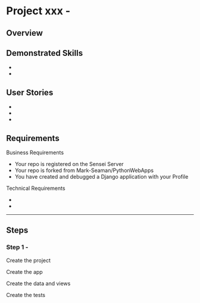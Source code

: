 # Project xxx - 


## Overview


## Demonstrated Skills

*
*



## User Stories

*
*
*


## Requirements

Business Requirements

* Your repo is registered on the Sensei Server
* Your repo is forked from Mark-Seaman/PythonWebApps
* You have created and debugged a Django application with your Profile 

Technical Requirements

*
*

---

## Steps


### Step 1 - 

Create the project

Create the app

Create the data and views

Create the tests
